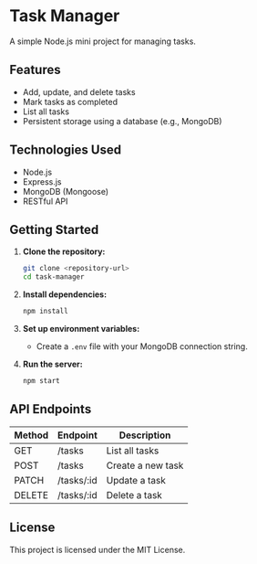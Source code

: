 # Task Manager

A simple Node.js mini project for managing tasks.

## Features

- Add, update, and delete tasks
- Mark tasks as completed
- List all tasks
- Persistent storage using a database (e.g., MongoDB)

## Technologies Used

- Node.js
- Express.js
- MongoDB (Mongoose)
- RESTful API

## Getting Started

1. **Clone the repository:**
    ```bash
    git clone <repository-url>
    cd task-manager
    ```

2. **Install dependencies:**
    ```bash
    npm install
    ```

3. **Set up environment variables:**
    - Create a `.env` file with your MongoDB connection string.

4. **Run the server:**
    ```bash
    npm start
    ```

## API Endpoints

| Method | Endpoint        | Description           |
|--------|----------------|-----------------------|
| GET    | /tasks         | List all tasks        |
| POST   | /tasks         | Create a new task     |
| PATCH  | /tasks/:id     | Update a task         |
| DELETE | /tasks/:id     | Delete a task         |

## License

This project is licensed under the MIT License.